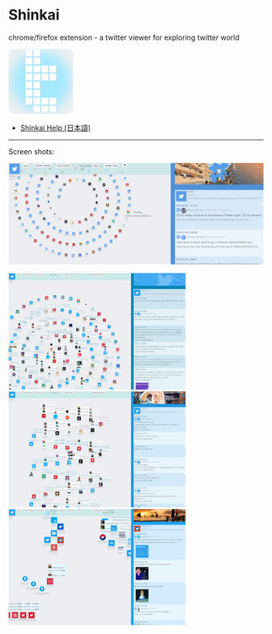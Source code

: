 # Shinkai
chrome/firefox extension - a twitter viewer for exploring twitter world

<img src="./docs/img/icon.png" width="128">

- [Shinkai Help (日本語)](./docs/readme.md)

---

Screen shots:

![img](./docs/img/top1.jpg)

<img src="./docs/img/top2.jpg" width="350">
<img src="./docs/img/top3.jpg" width="350">
<img src="./docs/img/top4.jpg" width="350">
